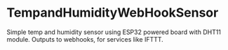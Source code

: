 # TempandHumidityWebHookSensor
Simple temp and humidity sensor using ESP32 powered board with DHT11 module. Outputs to webhooks, for services like IFTTT.
